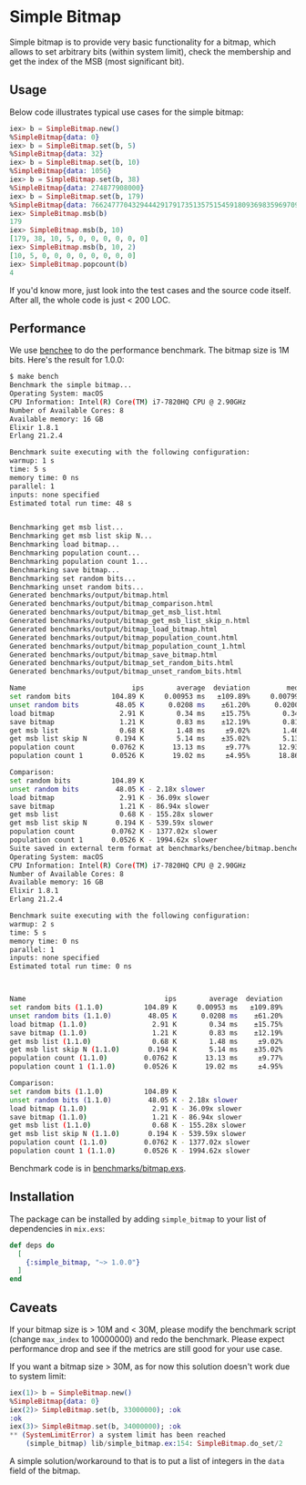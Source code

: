 # Simple Bitmap

Simple bitmap is to provide very basic functionality for a bitmap, which allows to set arbitrary bits (within system limit), check the membership and get the index of the MSB (most significant bit).

## Usage

Below code illustrates typical use cases for the simple bitmap:

```elixir
iex> b = SimpleBitmap.new()
%SimpleBitmap{data: 0}
iex> b = SimpleBitmap.set(b, 5)
%SimpleBitmap{data: 32}
iex> b = SimpleBitmap.set(b, 10)
%SimpleBitmap{data: 1056}
iex> b = SimpleBitmap.set(b, 38)
%SimpleBitmap{data: 274877908000}
iex> b = SimpleBitmap.set(b, 179)
%SimpleBitmap{data: 766247770432944429179173513575154591809369835969709088}
iex> SimpleBitmap.msb(b)
179
iex> SimpleBitmap.msb(b, 10)
[179, 38, 10, 5, 0, 0, 0, 0, 0, 0]
iex> SimpleBitmap.msb(b, 10, 2)
[10, 5, 0, 0, 0, 0, 0, 0, 0, 0]
iex> SimpleBitmap.popcount(b)
4
```

If you'd know more, just look into the test cases and the source code itself. After all, the whole code is just < 200 LOC.

## Performance

We use [benchee](https://github.com/PragTob/benchee) to do the performance benchmark. The bitmap size is 1M bits. Here's the result for 1.0.0:

```bash
$ make bench
Benchmark the simple bitmap...
Operating System: macOS
CPU Information: Intel(R) Core(TM) i7-7820HQ CPU @ 2.90GHz
Number of Available Cores: 8
Available memory: 16 GB
Elixir 1.8.1
Erlang 21.2.4

Benchmark suite executing with the following configuration:
warmup: 1 s
time: 5 s
memory time: 0 ns
parallel: 1
inputs: none specified
Estimated total run time: 48 s


Benchmarking get msb list...
Benchmarking get msb list skip N...
Benchmarking load bitmap...
Benchmarking population count...
Benchmarking population count 1...
Benchmarking save bitmap...
Benchmarking set random bits...
Benchmarking unset random bits...
Generated benchmarks/output/bitmap.html
Generated benchmarks/output/bitmap_comparison.html
Generated benchmarks/output/bitmap_get_msb_list.html
Generated benchmarks/output/bitmap_get_msb_list_skip_n.html
Generated benchmarks/output/bitmap_load_bitmap.html
Generated benchmarks/output/bitmap_population_count.html
Generated benchmarks/output/bitmap_population_count_1.html
Generated benchmarks/output/bitmap_save_bitmap.html
Generated benchmarks/output/bitmap_set_random_bits.html
Generated benchmarks/output/bitmap_unset_random_bits.html

Name                          ips        average  deviation         median         99th %
set random bits          104.89 K     0.00953 ms   ±109.89%     0.00799 ms      0.0300 ms
unset random bits         48.05 K      0.0208 ms    ±61.20%      0.0200 ms      0.0570 ms
load bitmap                2.91 K        0.34 ms    ±15.75%        0.34 ms        0.54 ms
save bitmap                1.21 K        0.83 ms    ±12.19%        0.81 ms        1.12 ms
get msb list               0.68 K        1.48 ms     ±9.02%        1.46 ms        1.99 ms
get msb list skip N       0.194 K        5.14 ms    ±35.02%        5.13 ms        8.82 ms
population count         0.0762 K       13.13 ms     ±9.77%       12.93 ms       17.52 ms
population count 1       0.0526 K       19.02 ms     ±4.95%       18.86 ms       22.61 ms

Comparison:
set random bits          104.89 K
unset random bits         48.05 K - 2.18x slower
load bitmap                2.91 K - 36.09x slower
save bitmap                1.21 K - 86.94x slower
get msb list               0.68 K - 155.28x slower
get msb list skip N       0.194 K - 539.59x slower
population count         0.0762 K - 1377.02x slower
population count 1       0.0526 K - 1994.62x slower
Suite saved in external term format at benchmarks/benchee/bitmap.benchee
Operating System: macOS
CPU Information: Intel(R) Core(TM) i7-7820HQ CPU @ 2.90GHz
Number of Available Cores: 8
Available memory: 16 GB
Elixir 1.8.1
Erlang 21.2.4

Benchmark suite executing with the following configuration:
warmup: 2 s
time: 5 s
memory time: 0 ns
parallel: 1
inputs: none specified
Estimated total run time: 0 ns



Name                                  ips        average  deviation         median         99th %
set random bits (1.1.0)          104.89 K     0.00953 ms   ±109.89%     0.00799 ms      0.0300 ms
unset random bits (1.1.0)         48.05 K      0.0208 ms    ±61.20%      0.0200 ms      0.0570 ms
load bitmap (1.1.0)                2.91 K        0.34 ms    ±15.75%        0.34 ms        0.54 ms
save bitmap (1.1.0)                1.21 K        0.83 ms    ±12.19%        0.81 ms        1.12 ms
get msb list (1.1.0)               0.68 K        1.48 ms     ±9.02%        1.46 ms        1.99 ms
get msb list skip N (1.1.0)       0.194 K        5.14 ms    ±35.02%        5.13 ms        8.82 ms
population count (1.1.0)         0.0762 K       13.13 ms     ±9.77%       12.93 ms       17.52 ms
population count 1 (1.1.0)       0.0526 K       19.02 ms     ±4.95%       18.86 ms       22.61 ms

Comparison:
set random bits (1.1.0)          104.89 K
unset random bits (1.1.0)         48.05 K - 2.18x slower
load bitmap (1.1.0)                2.91 K - 36.09x slower
save bitmap (1.1.0)                1.21 K - 86.94x slower
get msb list (1.1.0)               0.68 K - 155.28x slower
get msb list skip N (1.1.0)       0.194 K - 539.59x slower
population count (1.1.0)         0.0762 K - 1377.02x slower
population count 1 (1.1.0)       0.0526 K - 1994.62x slower
```

Benchmark code is in [benchmarks/bitmap.exs](./benchmarks/bitmap.exs).

## Installation

The package can be installed by adding `simple_bitmap` to your list of dependencies in `mix.exs`:

```elixir
def deps do
  [
    {:simple_bitmap, "~> 1.0.0"}
  ]
end
```

## Caveats

If your bitmap size is > 10M and < 30M, please modify the benchmark script (change `max_index` to 10000000) and redo the benchmark. Please expect performance drop and see if the metrics are still good for your use case.

If you want a bitmap size > 30M, as for now this solution doesn't work due to system limit:

```elixir
iex(1)> b = SimpleBitmap.new()
%SimpleBitmap{data: 0}
iex(2)> SimpleBitmap.set(b, 33000000); :ok
:ok
iex(3)> SimpleBitmap.set(b, 34000000); :ok
** (SystemLimitError) a system limit has been reached
    (simple_bitmap) lib/simple_bitmap.ex:154: SimpleBitmap.do_set/2
```

A simple solution/workaround to that is to put a list of integers in the `data` field of the bitmap.
